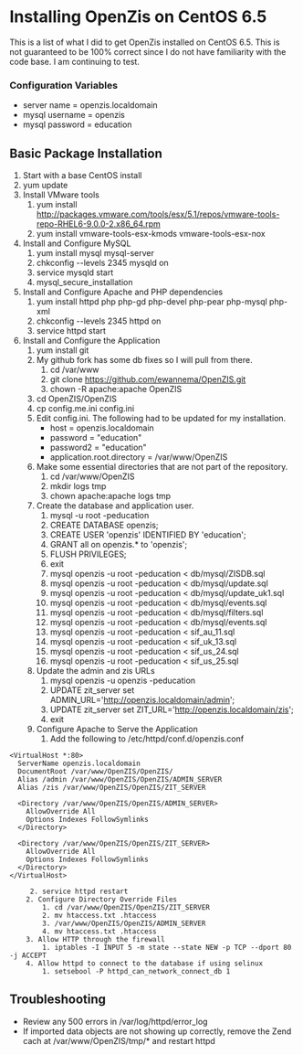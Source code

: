 # Installing OpenZis on CentOS 6.5 #

This is a list of what I did to get OpenZis installed on CentOS 6.5. This is  
not guaranteed to be 100% correct since I do not have familiarity with the  
code base. I am continuing to test.

### Configuration Variables ###
- server name = openzis.localdomain
- mysql username = openzis
- mysql password = education

## Basic Package Installation ##

1. Start with a base CentOS install
2. yum update
3. Install VMware tools
    1. yum install http://packages.vmware.com/tools/esx/5.1/repos/vmware-tools-repo-RHEL6-9.0.0-2.x86_64.rpm
    2. yum install vmware-tools-esx-kmods vmware-tools-esx-nox
4. Install and Configure MySQL
    1. yum install mysql mysql-server
    2. chkconfig --levels 2345 mysqld on
    3. service mysqld start
    4. mysql_secure_installation
5. Install and Configure Apache and PHP dependencies
    1. yum install httpd php php-gd php-devel php-pear php-mysql php-xml
    2. chkconfig --levels 2345 httpd on
    3. service httpd start
6. Install and Configure the Application
    1. yum install git
    2. My github fork has some db fixes so I will pull from there.
       1. cd /var/www
       2. git clone https://github.com/ewannema/OpenZIS.git
       3. chown -R apache:apache OpenZIS
    3. cd OpenZIS/OpenZIS
    4. cp config.me.ini config.ini
    5. Edit config.ini. The following had to be updated for my installation.
        - host = openzis.localdomain
        - password = "education"
        - password2 = "education"
        - application.root.directory = /var/www/OpenZIS
    6. Make some essential directories that are not part of the repository.
        1. cd /var/www/OpenZIS
        2. mkdir logs tmp
        3. chown apache:apache logs tmp
    7. Create the database and application user.
        1. mysql -u root -peducation
        2. CREATE DATABASE openzis;
        3. CREATE USER 'openzis' IDENTIFIED BY 'education';
        4. GRANT all on openzis.* to 'openzis';
        5. FLUSH PRIVILEGES;
        6. exit
        7. mysql openzis -u root -peducation < db/mysql/ZISDB.sql
        8. mysql openzis -u root -peducation < db/mysql/update.sql
        9. mysql openzis -u root -peducation < db/mysql/update_uk1.sql
        10. mysql openzis -u root -peducation < db/mysql/events.sql
        11. mysql openzis -u root -peducation < db/mysql/filters.sql
        12. mysql openzis -u root -peducation < db/mysql/events.sql
        13. mysql openzis -u root -peducation < sif_au_11.sql
        14. mysql openzis -u root -peducation < sif_uk_13.sql
        15. mysql openzis -u root -peducation < sif_us_24.sql
        16. mysql openzis -u root -peducation < sif_us_25.sql
    8. Update the admin and zis URLs
        1. mysql openzis -u openzis -peducation
        2. UPDATE zit_server set ADMIN_URL='http://openzis.localdomain/admin';
        3. UPDATE zit_server set ZIT_URL='http://openzis.localdomain/zis';
        4. exit
    9. Configure Apache to Serve the Application
        1. Add the following to /etc/httpd/conf.d/openzis.conf
```
<VirtualHost *:80>
  ServerName openzis.localdomain
  DocumentRoot /var/www/OpenZIS/OpenZIS/
  Alias /admin /var/www/OpenZIS/OpenZIS/ADMIN_SERVER
  Alias /zis /var/www/OpenZIS/OpenZIS/ZIT_SERVER

  <Directory /var/www/OpenZIS/OpenZIS/ADMIN_SERVER>
    AllowOverride All
    Options Indexes FollowSymlinks
  </Directory>

  <Directory /var/www/OpenZIS/OpenZIS/ZIT_SERVER>
    AllowOverride All
    Options Indexes FollowSymlinks
  </Directory>
</VirtualHost>
```
	     2. service httpd restart
        2. Configure Directory Override Files
            1. cd /var/www/OpenZIS/OpenZIS/ZIT_SERVER
            2. mv htaccess.txt .htaccess
            3. /var/www/OpenZIS/OpenZIS/ADMIN_SERVER
            4. mv htaccess.txt .htaccess
        3. Allow HTTP through the firewall
            1. iptables -I INPUT 5 -m state --state NEW -p TCP --dport 80 -j ACCEPT
        4. Allow httpd to connect to the database if using selinux
            1. setsebool -P httpd_can_network_connect_db 1



## Troubleshooting ##
- Review any 500 errors in /var/log/httpd/error_log
- If imported data objects are not showing up correctly, remove the Zend cach at /var/www/OpenZIS/tmp/* and restart httpd
